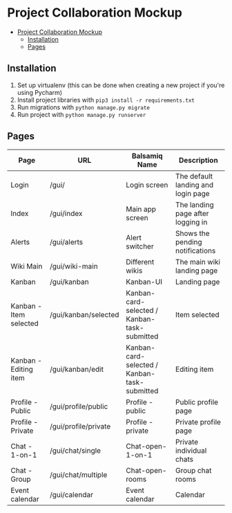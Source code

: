 # Project Collaboration Mockup

- [Project Collaboration Mockup](#project-collaboration-mockup)
  - [Installation](#installation)
  - [Pages](#pages)

## Installation

1. Set up virtualenv (this can be done when creating a new project if you're using Pycharm)
2. Install project libraries with `pip3 install -r requirements.txt`
3. Run migrations with `python manage.py migrate`
4. Run project with `python manage.py runserver`

## Pages

| Page                   | URL                  | Balsamiq Name                                | Description                        |
| ---------------------- | -------------------- | -------------------------------------------- | ---------------------------------- |
| Login                  | /gui/                | Login screen                                 | The default landing and login page |
| Index                  | /gui/index           | Main app screen                              | The landing page after logging in  |
| Alerts                 | /gui/alerts          | Alert switcher                               | Shows the pending notifications    |
| Wiki Main              | /gui/wiki-main       | Different wikis                              | The main wiki landing page         |
| Kanban                 | /gui/kanban          | Kanban-UI                                    | Landing page                       |
| Kanban - Item selected | /gui/kanban/selected | Kanban-card-selected / Kanban-task-submitted | Item selected                      |
| Kanban - Editing item  | /gui/kanban/edit     | Kanban-card-selected / Kanban-task-submitted | Editing item                       |
| Profile - Public       | /gui/profile/public  | Profile - public                             | Public profile page                |
| Profile - Private      | /gui/profile/private | Profile - private                            | Private profile page               |
| Chat - 1-on-1          | /gui/chat/single     | Chat-open-1-on-1                             | Private individual chats           |
| Chat - Group           | /gui/chat/multiple   | Chat-open-rooms                              | Group chat rooms                   |
| Event calendar         | /gui/calendar        | Event calendar                               | Calendar                           |